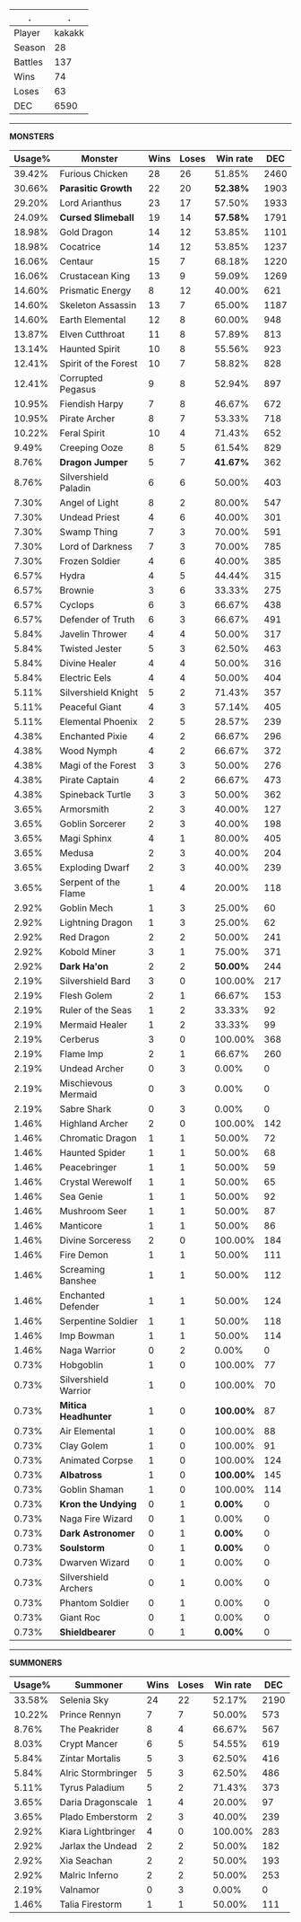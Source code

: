 .|.
|-|-
Player|kakakk
Season|28
Battles|137
Wins|74
Loses|63
DEC|6590

---
**MONSTERS**

Usage%|Monster|Wins|Loses|Win rate|DEC|
-|-|-|-|-|-|
39.42%|Furious Chicken|28|26|51.85%|2460|
30.66%|**Parasitic Growth**|22|20|**52.38%**|1903|
29.20%|Lord Arianthus|23|17|57.50%|1933|
24.09%|**Cursed Slimeball**|19|14|**57.58%**|1791|
18.98%|Gold Dragon|14|12|53.85%|1101|
18.98%|Cocatrice|14|12|53.85%|1237|
16.06%|Centaur|15|7|68.18%|1220|
16.06%|Crustacean King|13|9|59.09%|1269|
14.60%|Prismatic Energy|8|12|40.00%|621|
14.60%|Skeleton Assassin|13|7|65.00%|1187|
14.60%|Earth Elemental|12|8|60.00%|948|
13.87%|Elven Cutthroat|11|8|57.89%|813|
13.14%|Haunted Spirit|10|8|55.56%|923|
12.41%|Spirit of the Forest|10|7|58.82%|828|
12.41%|Corrupted Pegasus|9|8|52.94%|897|
10.95%|Fiendish Harpy|7|8|46.67%|672|
10.95%|Pirate Archer|8|7|53.33%|718|
10.22%|Feral Spirit|10|4|71.43%|652|
9.49%|Creeping Ooze|8|5|61.54%|829|
8.76%|**Dragon Jumper**|5|7|**41.67%**|362|
8.76%|Silvershield Paladin|6|6|50.00%|403|
7.30%|Angel of Light|8|2|80.00%|547|
7.30%|Undead Priest|4|6|40.00%|301|
7.30%|Swamp Thing|7|3|70.00%|591|
7.30%|Lord of Darkness|7|3|70.00%|785|
7.30%|Frozen Soldier|4|6|40.00%|385|
6.57%|Hydra|4|5|44.44%|315|
6.57%|Brownie|3|6|33.33%|275|
6.57%|Cyclops|6|3|66.67%|438|
6.57%|Defender of Truth|6|3|66.67%|491|
5.84%|Javelin Thrower|4|4|50.00%|317|
5.84%|Twisted Jester|5|3|62.50%|463|
5.84%|Divine Healer|4|4|50.00%|316|
5.84%|Electric Eels|4|4|50.00%|404|
5.11%|Silvershield Knight|5|2|71.43%|357|
5.11%|Peaceful Giant|4|3|57.14%|405|
5.11%|Elemental Phoenix|2|5|28.57%|239|
4.38%|Enchanted Pixie|4|2|66.67%|296|
4.38%|Wood Nymph|4|2|66.67%|372|
4.38%|Magi of the Forest|3|3|50.00%|276|
4.38%|Pirate Captain|4|2|66.67%|473|
4.38%|Spineback Turtle|3|3|50.00%|362|
3.65%|Armorsmith|2|3|40.00%|127|
3.65%|Goblin Sorcerer|2|3|40.00%|198|
3.65%|Magi Sphinx|4|1|80.00%|405|
3.65%|Medusa|2|3|40.00%|204|
3.65%|Exploding Dwarf|2|3|40.00%|239|
3.65%|Serpent of the Flame|1|4|20.00%|118|
2.92%|Goblin Mech|1|3|25.00%|60|
2.92%|Lightning Dragon|1|3|25.00%|62|
2.92%|Red Dragon|2|2|50.00%|241|
2.92%|Kobold Miner|3|1|75.00%|371|
2.92%|**Dark Ha'on**|2|2|**50.00%**|244|
2.19%|Silvershield Bard|3|0|100.00%|217|
2.19%|Flesh Golem|2|1|66.67%|153|
2.19%|Ruler of the Seas|1|2|33.33%|92|
2.19%|Mermaid Healer|1|2|33.33%|99|
2.19%|Cerberus|3|0|100.00%|368|
2.19%|Flame Imp|2|1|66.67%|260|
2.19%|Undead Archer|0|3|0.00%|0|
2.19%|Mischievous Mermaid|0|3|0.00%|0|
2.19%|Sabre Shark|0|3|0.00%|0|
1.46%|Highland Archer|2|0|100.00%|142|
1.46%|Chromatic Dragon|1|1|50.00%|72|
1.46%|Haunted Spider|1|1|50.00%|68|
1.46%|Peacebringer|1|1|50.00%|59|
1.46%|Crystal Werewolf|1|1|50.00%|65|
1.46%|Sea Genie|1|1|50.00%|92|
1.46%|Mushroom Seer|1|1|50.00%|87|
1.46%|Manticore|1|1|50.00%|86|
1.46%|Divine Sorceress|2|0|100.00%|184|
1.46%|Fire Demon|1|1|50.00%|111|
1.46%|Screaming Banshee|1|1|50.00%|112|
1.46%|Enchanted Defender|1|1|50.00%|124|
1.46%|Serpentine Soldier|1|1|50.00%|118|
1.46%|Imp Bowman|1|1|50.00%|114|
1.46%|Naga Warrior|0|2|0.00%|0|
0.73%|Hobgoblin|1|0|100.00%|77|
0.73%|Silvershield Warrior|1|0|100.00%|70|
0.73%|**Mitica Headhunter**|1|0|**100.00%**|87|
0.73%|Air Elemental|1|0|100.00%|88|
0.73%|Clay Golem|1|0|100.00%|91|
0.73%|Animated Corpse|1|0|100.00%|124|
0.73%|**Albatross**|1|0|**100.00%**|145|
0.73%|Goblin Shaman|1|0|100.00%|114|
0.73%|**Kron the Undying**|0|1|**0.00%**|0|
0.73%|Naga Fire Wizard|0|1|0.00%|0|
0.73%|**Dark Astronomer**|0|1|**0.00%**|0|
0.73%|**Soulstorm**|0|1|**0.00%**|0|
0.73%|Dwarven Wizard|0|1|0.00%|0|
0.73%|Silvershield Archers|0|1|0.00%|0|
0.73%|Phantom Soldier|0|1|0.00%|0|
0.73%|Giant Roc|0|1|0.00%|0|
0.73%|**Shieldbearer**|0|1|**0.00%**|0|

---
**SUMMONERS**

Usage%|Summoner|Wins|Loses|Win rate|DEC|
-|-|-|-|-|-|
33.58%|Selenia Sky|24|22|52.17%|2190|
10.22%|Prince Rennyn|7|7|50.00%|573|
8.76%|The Peakrider|8|4|66.67%|567|
8.03%|Crypt Mancer|6|5|54.55%|619|
5.84%|Zintar Mortalis|5|3|62.50%|416|
5.84%|Alric Stormbringer|5|3|62.50%|486|
5.11%|Tyrus Paladium|5|2|71.43%|373|
3.65%|Daria Dragonscale|1|4|20.00%|97|
3.65%|Plado Emberstorm|2|3|40.00%|239|
2.92%|Kiara Lightbringer|4|0|100.00%|283|
2.92%|Jarlax the Undead|2|2|50.00%|182|
2.92%|Xia Seachan|2|2|50.00%|193|
2.92%|Malric Inferno|2|2|50.00%|253|
2.19%|Valnamor|0|3|0.00%|0|
1.46%|Talia Firestorm|1|1|50.00%|111|
